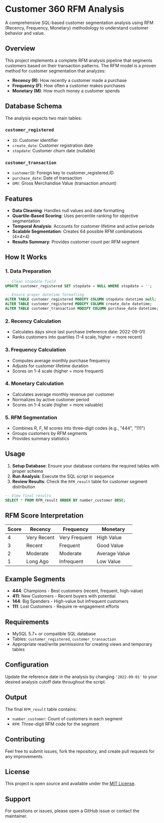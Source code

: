 # Customer 360 RFM Analysis

A comprehensive SQL-based customer segmentation analysis using RFM (Recency, Frequency, Monetary) methodology to understand customer behavior and value.

## Overview

This project implements a complete RFM analysis pipeline that segments customers based on their transaction patterns. The RFM model is a proven method for customer segmentation that analyzes:

- **Recency (R)**: How recently a customer made a purchase
- **Frequency (F)**: How often a customer makes purchases  
- **Monetary (M)**: How much money a customer spends

## Database Schema

The analysis expects two main tables:

### `customer_registered`
- `ID`: Customer identifier
- `create_date`: Customer registration date
- `stopdate`: Customer churn date (nullable)

### `customer_transaction`
- `customerID`: Foreign key to customer_registered.ID
- `purchase_date`: Date of transaction
- `GMV`: Gross Merchandise Value (transaction amount)

## Features

- **Data Cleaning**: Handles null values and date formatting
- **Quartile-Based Scoring**: Uses percentile ranking for objective segmentation
- **Temporal Analysis**: Accounts for customer lifetime and active periods
- **Scalable Segmentation**: Creates 64 possible RFM combinations (4×4×4)
- **Results Summary**: Provides customer count per RFM segment

## How It Works

### 1. Data Preparation
```sql
-- Clean stopdate field
UPDATE customer_registered SET stopdate = NULL WHERE stopdate = '';

-- Ensure proper datetime formatting
ALTER TABLE customer_registered MODIFY COLUMN stopdate datetime null;
ALTER TABLE customer_registered MODIFY COLUMN create_date datetime;
ALTER TABLE customer_transaction MODIFY COLUMN purchase_date datetime;
```

### 2. Recency Calculation
- Calculates days since last purchase (reference date: 2022-09-01)
- Ranks customers into quartiles (1-4 scale, higher = more recent)

### 3. Frequency Calculation
- Computes average monthly purchase frequency
- Adjusts for customer lifetime duration
- Scores on 1-4 scale (higher = more frequent)

### 4. Monetary Calculation
- Calculates average monthly revenue per customer
- Normalizes by active customer period
- Scores on 1-4 scale (higher = more valuable)

### 5. RFM Segmentation
- Combines R, F, M scores into three-digit codes (e.g., "444", "111")
- Groups customers by RFM segments
- Provides summary statistics

## Usage

1. **Setup Database**: Ensure your database contains the required tables with proper schema
2. **Run Analysis**: Execute the SQL script in sequence
3. **Review Results**: Check the `RFM_result` table for customer segment distribution

```sql
-- View final results
SELECT * FROM RFM_result ORDER BY number_customer DESC;
```

## RFM Score Interpretation

| Score | Recency | Frequency | Monetary |
|-------|---------|-----------|----------|
| 4 | Very Recent | Very Frequent | High Value |
| 3 | Recent | Frequent | Good Value |
| 2 | Moderate | Moderate | Average Value |
| 1 | Long Ago | Infrequent | Low Value |

## Example Segments

- **444**: Champions - Best customers (recent, frequent, high-value)
- **411**: New Customers - Recent buyers with potential
- **144**: Big Spenders - High-value but infrequent customers
- **111**: Lost Customers - Require re-engagement efforts

## Requirements

- MySQL 5.7+ or compatible SQL database
- Tables: `customer_registered`, `customer_transaction`
- Appropriate read/write permissions for creating views and temporary tables

## Configuration

Update the reference date in the analysis by changing `'2022-09-01'` to your desired analysis cutoff date throughout the script.

## Output

The final `RFM_result` table contains:
- `number_customer`: Count of customers in each segment
- `RFM`: Three-digit RFM code for the segment

## Contributing

Feel free to submit issues, fork the repository, and create pull requests for any improvements.

## License

This project is open source and available under the [MIT License](LICENSE).

## Support

For questions or issues, please open a GitHub issue or contact the maintainer.
